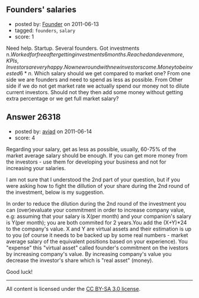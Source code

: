 ## Founders' salaries

- posted by: [Founder](https://stackexchange.com/users/-1/11204-founder) on 2011-06-13
- tagged: `founders`, `salary`
- score: 1

Need help.
Startup. Several founders. Got investments n$. Worked for free after getting investments 6 months. Reached and even more, KPIs, Investors are very happy. Now new round with new investors come. Money to be invested 6*n$. Which salary should we get compared to market one?
From one side we are founders and need to spend as less as possible. From Other side if we do not get market rate we actually spend our money not to dilute current investors. Should not they then add some money without getting extra percentage or we get full market salary?


## Answer 26318

- posted by: [aviad](https://stackexchange.com/users/-1/9032-aviad) on 2011-06-14
- score: 4

Regarding your salary, get as less as possible, usually, 60-75% of the market average salary should be enough. If you can get more money from the investors - use them for developing your business and not for increasing your salaries.

I am not sure that I understood the 2nd part of your question, but if you were asking how to fight the dillution of your share during the 2nd round of the investment, below is my suggestion.
 
In order to reduce the dilution during the 2nd round of the investment you can (over)evaluate your commitment in order to increase company value, e.g: assuming that your salary is X(per month) and your companion's salary is Y(per month); you are both commited for 2 years.You add the (X+Y)*24 to the company's value. X and Y are virtual assets and their estimation is up to you (of course it needs to be backed up by some real numbers - market average salary of the equivalent positions based on your experience). You "expense" this "virtual asset" called founder's commitment on the ivestors by increasing company's value. By increasing company's value you decrease the investor's share which is "real asset" (money).

Good luck!



---

All content is licensed under the [CC BY-SA 3.0 license](https://creativecommons.org/licenses/by-sa/3.0/).
